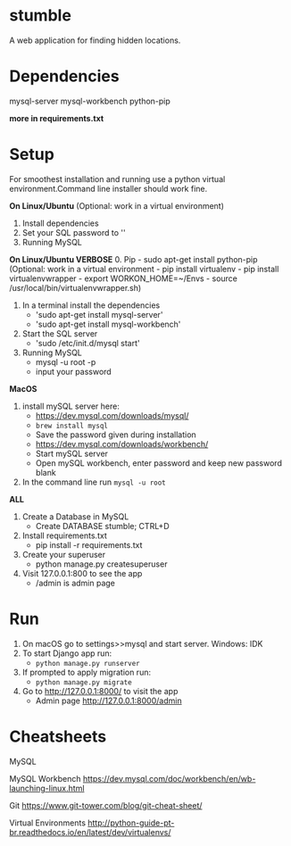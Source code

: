 # stumble

A web application for finding hidden locations.

# Dependencies

mysql-server
mysql-workbench
python-pip

**more in requirements.txt**

# Setup

For smoothest installation and running use a python virtual environment.Command line installer
 should work fine.

**On Linux/Ubuntu**
(Optional: work in a virtual environment)
1. Install dependencies
2. Set your SQL password to ''
3. Running MySQL

**On Linux/Ubuntu VERBOSE**
0. Pip
	- sudo apt-get install python-pip
(Optional: work in a virtual environment
	- pip install virtualenv
	- pip install virtualenvwrapper
	- export WORKON_HOME=~/Envs
	- source /usr/local/bin/virtualenvwrapper.sh)
1. In a terminal install the dependencies
	- 'sudo apt-get install mysql-server'
	- 'sudo apt-get install mysql-workbench'
2. Start the SQL server
	- 'sudo /etc/init.d/mysql start'
3. Running MySQL
	- mysql -u root -p
	- input your password

**MacOS**
1. install mySQL server here:
    - https://dev.mysql.com/downloads/mysql/
    - `brew install mysql`
    - Save the password given during installation
    - https://dev.mysql.com/downloads/workbench/
    - Start mySQL server
    - Open mySQL workbench, enter password and keep new password blank
2. In the command line run `mysql -u root`

**ALL**
1. Create a Database in MySQL
	- Create DATABASE stumble; CTRL+D
2. Install requirements.txt
	- pip install -r requirements.txt
3. Create your superuser
	- python manage.py createsuperuser
4. Visit 127.0.0.1:800 to see the app
	- /admin is admin page


# Run
1. On macOS go to settings>>mysql and start server. Windows: IDK
2. To start Django app run:
    - `python manage.py runserver`
3. If prompted to apply migration run:
    - `python manage.py migrate`
4. Go to http://127.0.0.1:8000/ to visit the app
    - Admin page http://127.0.0.1:8000/admin

# Cheatsheets
MySQL

MySQL Workbench
https://dev.mysql.com/doc/workbench/en/wb-launching-linux.html

Git
https://www.git-tower.com/blog/git-cheat-sheet/

Virtual Environments
http://python-guide-pt-br.readthedocs.io/en/latest/dev/virtualenvs/
